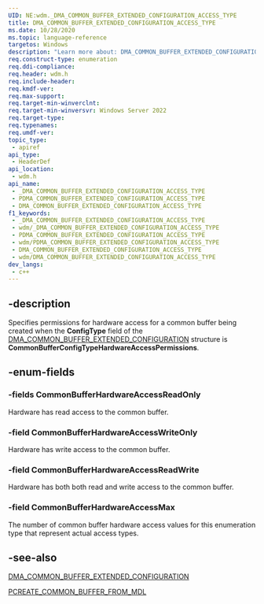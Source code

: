 ```yaml
---
UID: NE:wdm._DMA_COMMON_BUFFER_EXTENDED_CONFIGURATION_ACCESS_TYPE
title: DMA_COMMON_BUFFER_EXTENDED_CONFIGURATION_ACCESS_TYPE
ms.date: 10/28/2020
ms.topic: language-reference
targetos: Windows
description: "Learn more about: DMA_COMMON_BUFFER_EXTENDED_CONFIGURATION_ACCESS_TYPE"
req.construct-type: enumeration
req.ddi-compliance:
req.header: wdm.h
req.include-header:
req.kmdf-ver:
req.max-support:
req.target-min-winverclnt:
req.target-min-winversvr: Windows Server 2022
req.target-type:
req.typenames:
req.umdf-ver:
topic_type:
 - apiref
api_type:
 - HeaderDef
api_location:
 - wdm.h
api_name:
 - _DMA_COMMON_BUFFER_EXTENDED_CONFIGURATION_ACCESS_TYPE
 - PDMA_COMMON_BUFFER_EXTENDED_CONFIGURATION_ACCESS_TYPE
 - DMA_COMMON_BUFFER_EXTENDED_CONFIGURATION_ACCESS_TYPE
f1_keywords:
 - _DMA_COMMON_BUFFER_EXTENDED_CONFIGURATION_ACCESS_TYPE
 - wdm/_DMA_COMMON_BUFFER_EXTENDED_CONFIGURATION_ACCESS_TYPE
 - PDMA_COMMON_BUFFER_EXTENDED_CONFIGURATION_ACCESS_TYPE
 - wdm/PDMA_COMMON_BUFFER_EXTENDED_CONFIGURATION_ACCESS_TYPE
 - DMA_COMMON_BUFFER_EXTENDED_CONFIGURATION_ACCESS_TYPE
 - wdm/DMA_COMMON_BUFFER_EXTENDED_CONFIGURATION_ACCESS_TYPE
dev_langs:
 - c++
---
```


## -description

Specifies permissions for hardware access for a common buffer being created when the **ConfigType** field of the [DMA_COMMON_BUFFER_EXTENDED_CONFIGURATION](ns-wdm-dma_common_buffer_extended_configuration.md) structure is **CommonBufferConfigTypeHardwareAccessPermissions**.

## -enum-fields

### -fields CommonBufferHardwareAccessReadOnly

Hardware has read access to the common buffer.

### -field CommonBufferHardwareAccessWriteOnly

Hardware has write access to the common buffer.

### -field CommonBufferHardwareAccessReadWrite

Hardware has both both read and write access to the common buffer.

### -field CommonBufferHardwareAccessMax

The number of common buffer hardware access values for this enumeration type that represent actual access types.

## -see-also

[DMA_COMMON_BUFFER_EXTENDED_CONFIGURATION](ns-wdm-dma_common_buffer_extended_configuration.md)

[PCREATE_COMMON_BUFFER_FROM_MDL](nc-wdm-pcreate-common-buffer-from-mdl.md)


